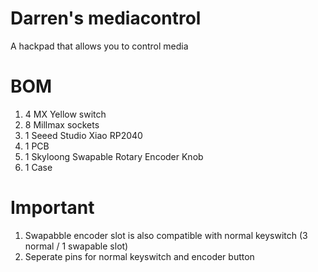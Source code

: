 # Darren's mediacontrol

A hackpad that allows you to control media

# BOM
1. 4 MX Yellow switch
2. 8 Millmax sockets
3. 1 Seeed Studio Xiao RP2040
4. 1 PCB
5. 1 Skyloong Swapable Rotary Encoder Knob
6. 1 Case

# Important
1. Swapabble encoder slot is also compatible with normal keyswitch (3 normal / 1 swapable slot)
2. Seperate pins for normal keyswitch and encoder button
